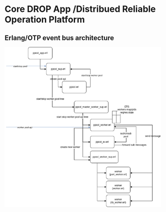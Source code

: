 # Core DROP App /Distribued Reliable Operation Platform

## Erlang/OTP event bus architecture

![Event bus architecture](/doc/img/ppool.png)
